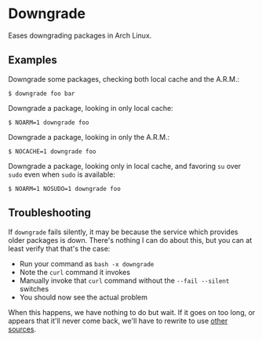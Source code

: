 # Downgrade

Eases downgrading packages in Arch Linux.

## Examples

Downgrade some packages, checking both local cache and the A.R.M.:

```
$ downgrade foo bar
```

Downgrade a package, looking in only local cache:

```
$ NOARM=1 downgrade foo
```

Downgrade a package, looking in only the A.R.M.:

```
$ NOCACHE=1 downgrade foo
```

Downgrade a package, looking only in local cache, and favoring `su` over 
`sudo` even when `sudo` is available:

```
$ NOARM=1 NOSUDO=1 downgrade foo
```

## Troubleshooting

If `downgrade` fails silently, it may be because the service which 
provides older packages is down. There's nothing I can do about this, 
but you can at least verify that that's the case:

- Run your command as `bash -x downgrade`
- Note the `curl` command it invokes
- Manually invoke that `curl` command without the `--fail --silent` 
  switches
- You should now see the actual problem

When this happens, we have nothing to do but wait. If it goes on too 
long, or appears that it'll never come back, we'll have to rewrite to 
use [other sources][issue].

[issue]: https://github.com/pbrisbin/downgrade/issues/21
